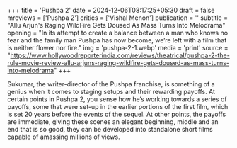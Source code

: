 +++
title = 'Pushpa 2'
date = 2024-12-06T08:17:25+05:30
draft = false
mreviews = ['Pushpa 2']
critics = ['Vishal Menon']
publication = ''
subtitle = "Allu Arjun's Raging WildFire Gets Doused As Mass Turns Into Melodrama"
opening = "In its attempt to create a balance between a man who knows no fear and the family man Pushpa has now become, we’re left with a film that is neither flower nor fire."
img = 'pushpa-2-1.webp'
media = 'print'
source = "https://www.hollywoodreporterindia.com/reviews/theatrical/pushpa-2-the-rule-movie-review-allu-arjuns-raging-wildfire-gets-doused-as-mass-turns-into-melodrama"
+++

Sukumar, the writer-director of the Pushpa franchise, is something of a genius when it comes to staging setups and their rewarding payoffs. At certain points in Pushpa 2, you sense how he’s working towards a series of payoffs, some that were set-up in the earlier portions of the first film, which is set 20 years before the events of the sequel. At other points, the payoffs are immediate, giving these scenes an elegant beginning, middle and an end that is so good, they can be developed into standalone short films capable of amassing millions of views.
